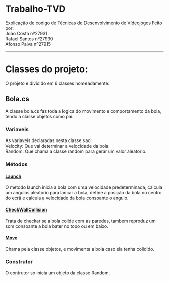 # Trabalho-TVD
Explicação de codigo de Técnicas de Desenvolvimento de Vídeojogos
Feito por:   
João Costa nº27931  
Rafael Santos nº27930  
Afonso Paiva nº27915  
*** 
# Classes do projeto:

 O projeto e dividido em 6 classes nomeadamente:

## Bola.cs
 A classe bola.cs faz toda a logica do movimento e comportamento da bola, tendo a classe objetos como pai.
### Variaveis

As variaveis declaradas nesta classe sao:  
Velocity: Que vai determinar a velocidade da bola.  
Random: Que chama a classe random para gerar um valor aleatorio.  

### Métodos  

   #### <u>Launch</u>  
   O metodo launch inicia a bola com uma velocidade predeterminada, calcula um angulos aleatorio  para lancar a bola, define a posição da bola no centro do ecrã e calcula a velocidade da bola consoante o angulo.  
   #### <u>CheckWallCollision</u>  
   Trata de checkar se a bola colide com as paredes, tambem reproduz um som consoante a bola bater no topo ou em baixo.  
   #### <u>Move</u>  
   Chama pela classe objetos, e movimenta a bola caso ela tenha colidido.

### Construtor

O contrutor so inicia um objeto da classe Random.




